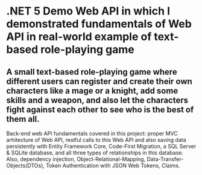 # .NET 5 Demo Web API in which I demonstrated fundamentals of Web API in real-world example of text-based role-playing game 

## A small text-based role-playing game where different users can register and create their own characters like a mage or a knight, add some skills and a weapon, and also let the characters fight against each other to see who is the best of them all.

Back-end web API fundamentals covered in this project: proper MVC arhitecture of Web API, restful calls to this Web API and also saving data persistently with Entity Framework Core, Code-First Migration, a SQL Server & SQLite database, and all three types of relationships in this database.
Also, dependency injection, Object-Relational-Mapping, Data-Transfer-Objects(DTOs), Token Authentication with JSON Web Tokens, Claims.
